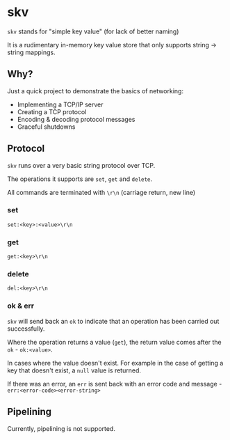 # skv

`skv` stands for "simple key value" (for lack of better naming)

It is a rudimentary in-memory key value store that only supports string -> string mappings.

## Why?

Just a quick project to demonstrate the basics of networking:
- Implementing a TCP/IP server
- Creating a TCP protocol
- Encoding & decoding protocol messages
- Graceful shutdowns

## Protocol

`skv` runs over a very basic  string protocol over TCP.

The operations it supports are `set`, `get` and `delete`.

All commands are terminated with `\r\n` (carriage return, new line)

### set

```
set:<key>:<value>\r\n
```

### get

```
get:<key>\r\n
```

### delete

```
del:<key>\r\n
```

### ok & err

`skv` will send back an `ok` to indicate that an operation
has been carried out successfully.

Where the operation returns a value (`get`), the return value comes
after the `ok` - `ok:<value>`.

In cases where the value doesn't exist. For example in the case of getting a key that doesn't exist, a `null` value is returned.

If there was an error, an `err` is sent back with an error code and message - `err:<error-code><error-string>`

## Pipelining

Currently, pipelining is not supported.
